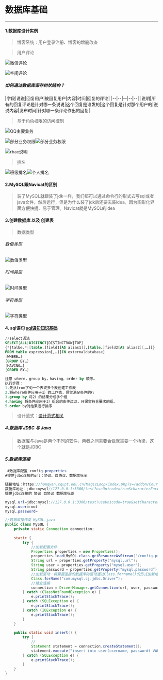 # 数据库基础

------

#### 1.数据库设计实例

>  博客系统：用户登录注册、博客的增删改查

> 用户评论

![微信评论][1]

![空间评论][2]

##### 如何通过数据库保存树状结构？

|字段|说说|回复用户|被回复用户|内容|时间|回复的评论|
|--|--|--|--|--|
|说明|所有的回复评论是针对哪一条说说|这个回复是谁发的|这个回复是针对那个用户的|说说内容|发布时间|针对哪一条评论作出的回复|

> 基于角色权限的访问控制

![QQ主要业务][3]

![部分业务权限][4]![部分业务权限][13]

![rbac说明][5]

> 排名

![班级排名][6]![个人排名][7]

#### 2.MySQL跟Navicat的区别

> 装了MySQL就跟装了jdk一样，我们都可以通过命令行的形式去写sql或者java文件，然后运行，但是为什么装了jdk后还要去装idea，因为图形化界面方便快捷、易于管理。Navicat就是MySQL的idea

#### 3.创建数据库 以及 创建表

> 数据类型

###### 数值类型

![数值类型][8]

###### 时间类型

![时间类型][9]

###### 字符类型

![字符类型][10]

#### 4. sql语句 [sql语句知识基础][12]

```sql
//select语法
SELECT[ALL|DISTINCT|DISTINCTROW|TOP] 
{*|talbe.*|[table.]field1[AS alias1][,[table.]field2[AS alias2][,…]]} 
FROM table expression[,…][IN externaldatabase] 
[WHERE…] 
[GROUP BY…] 
[HAVING…] 
[ORDER BY…]

注意 where，group by，having，order by 顺序。
执行步骤：
1.先从from字句一个表或多个表创建工作表
2.将where条件应用于1）的工作表，保留满足条件的行
3.group by 将2）的结果分成多个组
4.having 将条件应用于3）组合的条件过滤，只保留符合要求的组。
5.order by对结果进行排序
```

> 设计范式：[设计范式相关][11]

##### 4.数据库 JDBC 与 Java
> 数据库与Java是两个不同的软件，两者之间需要合做就需要一个桥梁，这个就是JDBC

##### 5.数据库连接
 
```java
 #数据库配置 config.properties
#提供jdbc连接的url：协议、自协议、数据库标示

链接地址：https://hongyan.cqupt.edu.cn/MagicLoop/index.php?s=/addon/CourseTable/CourseTable/index&openid=ouRCyjndQXTkjgtAuzUG4F3MZNa8
数据库地址：jdbc:mysql//127.0.0.1:3306/test?useUnicode=true&characterEncoding=UTF-8&useTimezone=true&serverTimezone=PRC
提供jdbc连接的 协议 自协议 数据库标识

mysql.url=jdbc:mysql://127.0.0.1:3306/test?useUnicode=true&setCharacterEncoding=UTF-8&useTimezone=true&serverTimezone=PRC
mysql.user=root
mysql.password=

//数据库操作类 MySQL.java
public class MySQL {
    private static Connection connection;
   
    static {
        try {
            //加载配置文件
            Properties properties = new Properties();
            properties.load(MySQL.class.getResourceAsStream("/config.properties"));
            String url = properties.getProperty("mysql.url");
            String user = properties.getProperty("mysql.user");
            String password = properties.getProperty("mysql.password”);
            //加载驱动：将需要连接的数据库的驱动通过Class.forname()的形式加载址jvm中
            Class.forName("com.mysql.cj.jdbc.Driver”);
            //建立连接
            connection = DriverManager.getConnection(url, user, password);
        } catch (ClassNotFoundException e) {
            e.printStackTrace();
        } catch (SQLException e) {
            e.printStackTrace();
        } catch (IOException e) {
            e.printStackTrace();
        }
    }
   
    public static void insert() {
        try {
            //
            Statement statement = connection.createStatement();
            statement.execute("insert into user(username, password) VALUES ('jiangtianxing', 'sdfjsdkfjskfjksd')");
        } catch (SQLException e) {
            e.printStackTrace();
        }
    }
}
```


  [1]: ./image/chat1.png
  [2]: ./image/chat2.png
  [3]: ./image/role1.png
  [4]: ./image/role2.png
  [13]: ./image/role3.png
  [5]: ./image/rbac.png
  [6]: ./image/class-rank.png
  [7]: ./image/person-rank.png
  [8]: ./image/number.png
  [9]: ./image/time.png
  [10]: ./image/string.png      
  [11]: https://www.zhihu.com/question/24696366
  [12]: ../back_demo/tree/sql.html